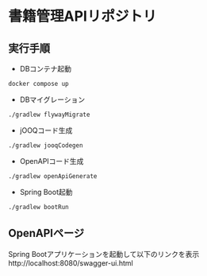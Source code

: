 # 書籍管理APIリポジトリ

## 実行手順

* DBコンテナ起動
```
docker compose up
```

* DBマイグレーション
```
./gradlew flywayMigrate
```

* jOOQコード生成
```
./gradlew jooqCodegen
```

* OpenAPIコード生成
```
./gradlew openApiGenerate
```

* Spring Boot起動
```
./gradlew bootRun
```

## OpenAPIページ
Spring Bootアプリケーションを起動して以下のリンクを表示  
http://localhost:8080/swagger-ui.html
